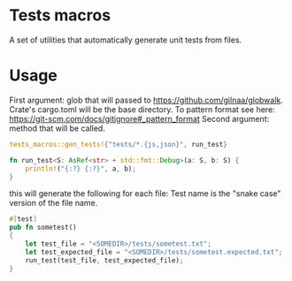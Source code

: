 # Tests macros

A set of utilities that automatically generate unit tests from files.

# Usage

First argument: glob that will passed to https://github.com/gilnaa/globwalk. Crate's cargo.toml will be the base directory. To pattern format see here: https://git-scm.com/docs/gitignore#_pattern_format
Second argument: method that will be called.

```rust
tests_macros::gen_tests!{"tests/*.{js,json}", run_test}

fn run_test<S: AsRef<str> + std::fmt::Debug>(a: S, b: S) {
    println!("{:?} {:?}", a, b);
}
```

this will generate the following for each file:
Test name is the "snake case" version of the file name.

```rust
#[test]
pub fn sometest()
{
    let test_file = "<SOMEDIR>/tests/sometest.txt";
    let test_expected_file = "<SOMEDIR>/tests/sometest.expected.txt";
    run_test(test_file, test_expected_file);
}
```